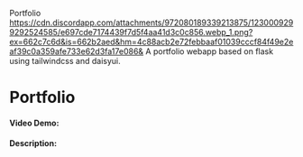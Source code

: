 Portfolio
https://cdn.discordapp.com/attachments/972080189339213875/1230009299292524585/e697cde7174439f7d5f4aa41d3c0c856.webp_1.png?ex=662c7c6d&is=662b2aed&hm=4c88acb2e72febbaaf01039cccf84f49e2eaf39c0a359afe733e62d3fa17e086&
A portfolio webapp based on flask using tailwindcss and daisyui.

# Portfolio
#### Video Demo:  <URL HERE>
#### Description: 